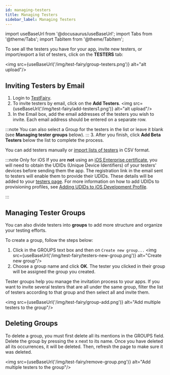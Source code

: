 ```yaml
---
id: managing-testers
title: Managing Testers
sidebar_label: Managing Testers
---
```


import useBaseUrl from '@docusaurus/useBaseUrl';
import Tabs from '@theme/Tabs';
import TabItem from '@theme/TabItem';

To see all the testers you have for your app, invite new testers, or import/export a list of testers, click on the **TESTERS** tab:

<img src={useBaseUrl('/img/test-fairy/group-testers.png')} alt="alt upload"/>

## Inviting Testers by Email

1. Login to [TestFairy](https://app.testfairy.com/).
2. To invite testers by email, click on the **Add Testers**.
   <img src={useBaseUrl('/img/test-fairy/add-testers1.png')} alt="alt upload"/>
3. In the Email box, add the email addresses of the testers you wish to invite. Each email address should be entered on a separate row.

:::note
You can also select a Group for the testers in the list or leave it blank (see **Managing tester groups** below).
::: 3. After you finish, click **Add Beta Testers** below the list to complete the process.

You can add testers manually or [import lists of testers](https://app.testfairy.com/testers/import/) in CSV format.

:::note Only for iOS
If you are **not** using an [iOS Enterprise certificate](https://developer.apple.com/programs/ios/enterprise/), you will need to obtain the UDIDs (Unique Device Identifiers) of your testers' devices before sending them the app. The registration link in the email sent to testers will enable them to provide their UDIDs. These details will be added to your [testers page](https://app.testfairy.com/testers).
For more information on how to add UDIDs to provisioning profiles, see [Adding UDIDs to iOS Development Profile](/testfairy/sdk/ios/adding-udids/).

:::

## Managing Tester Groups

You can also divide testers into **groups** to add more structure and organize your testing efforts.

To create a group, follow the steps below:

1. Click in the GROUPS text box and then on `Create new group...`
   <img src={useBaseUrl('/img/test-fairy/testers-new-group.png')} alt="Create new group"/>
2. Choose a group name and click **OK**. The tester you clicked in their group will be assigned the group you created.

Tester groups help you manage the invitation process to your apps. If you want to invite several testers that are all under the same group, filter the list of testers according to that group and then select all and invite them.

<img src={useBaseUrl('/img/test-fairy/group-add.png')} alt="Add multiple testers to the group"/>

## Deleting Groups

To delete a group, you must first delete all its mentions in the GROUPS field. Delete the group by pressing the x next to its name. Once you have deleted all its occurrences, it will be deleted. Then, refresh the page to make sure it was deleted.

<img src={useBaseUrl('/img/test-fairy/remove-group.png')} alt="Add multiple testers to the group"/>
